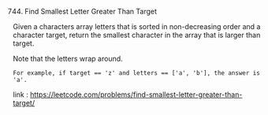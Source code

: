 744. Find Smallest Letter Greater Than Target

Given a characters array letters that is sorted in non-decreasing order and a character target, return the smallest
character in the array that is larger than target.

Note that the letters wrap around.

    For example, if target == 'z' and letters == ['a', 'b'], the answer is 'a'.

link : https://leetcode.com/problems/find-smallest-letter-greater-than-target/